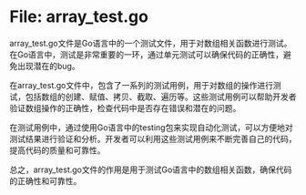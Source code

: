 # File: array_test.go

array_test.go文件是Go语言中的一个测试文件，用于对数组相关函数进行测试。在Go语言中，测试是非常重要的一环，通过单元测试可以确保代码的正确性，避免出现潜在的bug。

在array_test.go文件中，包含了一系列的测试用例，用于对数组的操作进行测试，包括数组的创建、赋值、拷贝、截取、遍历等。这些测试用例可以帮助开发者验证数组操作的正确性，检查代码中是否存在错误和潜在的问题。

在测试用例中，通过使用Go语言中的testing包来实现自动化测试，可以方便地对测试结果进行验证和分析。开发者可以利用这些测试用例来不断完善自己的代码，提高代码的质量和可靠性。

总之，array_test.go文件的作用是用于测试Go语言中的数组相关函数，确保代码的正确性和可靠性。

